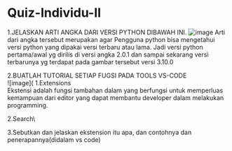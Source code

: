 # Quiz-Individu-II
1.JELASKAN ARTI ANGKA DARI VERSI PYTHON DIBAWAH INI.
  ![image](https://user-images.githubusercontent.com/92988781/138536446-f99ed3e5-b014-4b21-ad96-d915bbbb5c8e.png)
  Arti dari angka tersebut merupakan agar Pengguna python bisa mengetahui versi python yang dipakai versi terbaru atau lama. Jadi versi python pertama/awal yg dirilis di versi angka 2.0.1 dan sampai sekarang versi terbarunya yg terdapat pada gambar tersebut versi 3.10.0

2.BUATLAH TUTORIAL SETIAP FUGSI PADA TOOLS VS-CODE\
  ![image](
  1.Extensions\
  Ekstensi adalah fungsi tambahan dalam yang berfungsi untuk memperluas kemampuan dari editor yang dapat membantu developer dalam melakukan programming. 
  
  2.Search\
  
  


3.Sebutkan dan jelaskan ekstension itu apa, dan contohnya dan penerapannya(didalam vs code)
